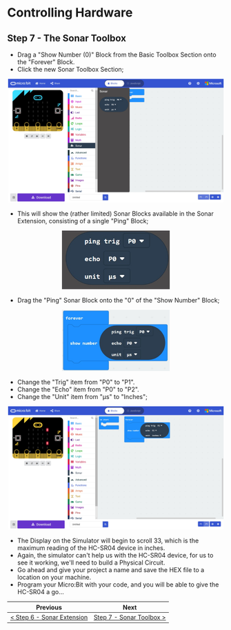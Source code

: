 # Controlling Hardware #

## Step 7 - The Sonar Toolbox ##

- Drag a "Show Number (0)" Block from the Basic Toolbox Section onto the "Forever" Block.
- Click the new Sonar Toolbox Section;

<p align="center">
    <img src="images/7-sonar-toolbox.jpg" width="500px" >
</p>

- This will show the (rather limited) Sonar Blocks available in the Sonar Extension, consisting of a single "Ping" Block;

<p align="center">
    <img src="images/7-sonar-ping-block.jpg" width="250px" >
</p>

- Drag the "Ping" Sonar Block onto the "0" of the "Show Number" Block;

<p align="center">
    <img src="images/7-sonar-ping-block-placed.jpg" width="250px" >
</p>

- Change the "Trig" item from "P0" to "P1".
- Change the "Echo" item from "P0" to "P2".
- Change the "Unit" item from "μs" to "Inches"; 

<p align="center">
    <img src="images/7-sonar-program.jpg" width="500px" >
</p>

- The Display on the Simulator will begin to scroll 33, which is the maximum reading of the HC-SR04 device in inches.
- Again, the simulator can't help us with the HC-SR04 device, for us to see it working, we'll need to build a Physical Circuit.
- Go ahead and give your project a name and save the HEX file to a location on your machine.
- Program your Micro:Bit with your code, and you will be able to give the HC-SR04 a go...

| Previous | Next |
| -------- | ---- |
| [< Step 6 - Sonar Extension](6-sonar-extension.md) | [Step 7 - Sonar Toolbox >](7-sonar-toolbox.md) |